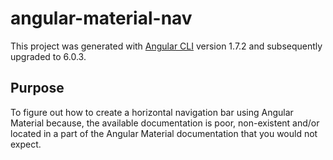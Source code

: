 # angular-material-nav

This project was generated with [Angular CLI](https://github.com/angular/angular-cli) version 1.7.2 and subsequently upgraded to 6.0.3.

## Purpose

To figure out how to create a horizontal navigation bar using Angular Material because, the available documentation is poor, non-existent and/or located in a part of the Angular Material documentation that you would not expect. 
